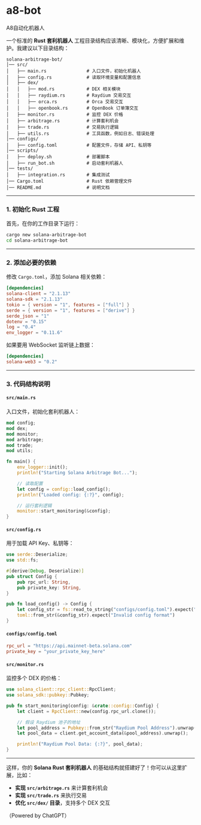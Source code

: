 # a8-bot
A8自动化机器人

一个标准的 **Rust 套利机器人** 工程目录结构应该清晰、模块化，方便扩展和维护。我建议以下目录结构：

```
solana-arbitrage-bot/
│── src/
│   ├── main.rs               # 入口文件，初始化机器人
│   ├── config.rs             # 读取环境变量和配置信息
│   ├── dex/
│   │   ├── mod.rs            # DEX 相关模块
│   │   ├── raydium.rs        # Raydium 交易交互
│   │   ├── orca.rs           # Orca 交易交互
│   │   ├── openbook.rs       # OpenBook 订单簿交互
│   ├── monitor.rs            # 监控 DEX 价格
│   ├── arbitrage.rs          # 计算套利机会
│   ├── trade.rs              # 交易执行逻辑
│   ├── utils.rs              # 工具函数，例如日志、错误处理
│── configs/
│   ├── config.toml           # 配置文件，存储 API、私钥等
│── scripts/
│   ├── deploy.sh             # 部署脚本
│   ├── run_bot.sh            # 启动套利机器人
│── tests/
│   ├── integration.rs        # 集成测试
│── Cargo.toml                # Rust 依赖管理文件
│── README.md                 # 说明文档
```

---

### **1. 初始化 Rust 工程**
首先，在你的工作目录下运行：
```sh
cargo new solana-arbitrage-bot
cd solana-arbitrage-bot
```

---

### **2. 添加必要的依赖**
修改 `Cargo.toml`，添加 Solana 相关依赖：
```toml
[dependencies]
solana-client = "2.1.13"
solana-sdk = "2.1.13"
tokio = { version = "1", features = ["full"] }
serde = { version = "1", features = ["derive"] }
serde_json = "1"
dotenv = "0.15"
log = "0.4"
env_logger = "0.11.6"
```
如果要用 WebSocket 监听链上数据：
```toml
[dependencies]
solana-web3 = "0.2"
```

---

### **3. 代码结构说明**
#### `src/main.rs`
入口文件，初始化套利机器人：
```rust
mod config;
mod dex;
mod monitor;
mod arbitrage;
mod trade;
mod utils;

fn main() {
    env_logger::init();
    println!("Starting Solana Arbitrage Bot...");

    // 读取配置
    let config = config::load_config();
    println!("Loaded config: {:?}", config);

    // 运行套利逻辑
    monitor::start_monitoring(&config);
}
```

#### `src/config.rs`
用于加载 API Key、私钥等：
```rust
use serde::Deserialize;
use std::fs;

#[derive(Debug, Deserialize)]
pub struct Config {
    pub rpc_url: String,
    pub private_key: String,
}

pub fn load_config() -> Config {
    let config_str = fs::read_to_string("configs/config.toml").expect("Failed to read config");
    toml::from_str(&config_str).expect("Invalid config format")
}
```

#### `configs/config.toml`
```toml
rpc_url = "https://api.mainnet-beta.solana.com"
private_key = "your_private_key_here"
```

#### `src/monitor.rs`
监控多个 DEX 的价格：
```rust
use solana_client::rpc_client::RpcClient;
use solana_sdk::pubkey::Pubkey;

pub fn start_monitoring(config: &crate::config::Config) {
    let client = RpcClient::new(config.rpc_url.clone());

    // 假设 Raydium 池子的地址
    let pool_address = Pubkey::from_str("Raydium Pool Address").unwrap();
    let pool_data = client.get_account_data(&pool_address).unwrap();

    println!("Raydium Pool Data: {:?}", pool_data);
}
```

---

这样，你的 **Solana Rust 套利机器人** 的基础结构就搭建好了！你可以从这里扩展，比如：
- **实现 `src/arbitrage.rs`** 来计算套利机会
- **实现 `src/trade.rs`** 来执行交易
- **优化 `src/dex/` 目录**，支持多个 DEX 交互


（Powered by ChatGPT）